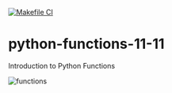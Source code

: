[![Makefile CI](https://github.com/noahgift/python-functions-11-11/actions/workflows/makefile.yml/badge.svg)](https://github.com/noahgift/python-functions-11-11/actions/workflows/makefile.yml)

# python-functions-11-11
Introduction to Python Functions

![functions](https://user-images.githubusercontent.com/58792/141313343-6c8cd0f0-b6b0-4e36-87d1-4ff98543d993.png)
